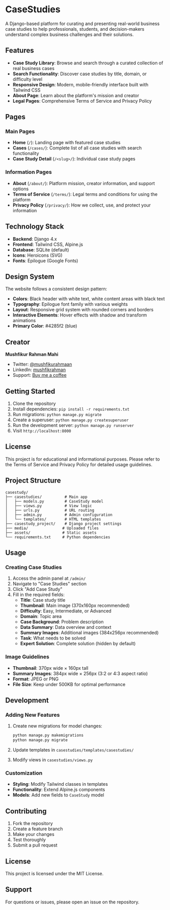 # CaseStudies

A Django-based platform for curating and presenting real-world business case studies to help professionals, students, and decision-makers understand complex business challenges and their solutions.

## Features

- **Case Study Library**: Browse and search through a curated collection of real business cases
- **Search Functionality**: Discover case studies by title, domain, or difficulty level
- **Responsive Design**: Modern, mobile-friendly interface built with Tailwind CSS
- **About Page**: Learn about the platform's mission and creator
- **Legal Pages**: Comprehensive Terms of Service and Privacy Policy

## Pages

### Main Pages
- **Home** (`/`): Landing page with featured case studies
- **Cases** (`/cases/`): Complete list of all case studies with search functionality
- **Case Study Detail** (`/<slug>/`): Individual case study pages

### Information Pages
- **About** (`/about/`): Platform mission, creator information, and support options
- **Terms of Service** (`/terms/`): Legal terms and conditions for using the platform
- **Privacy Policy** (`/privacy/`): How we collect, use, and protect your information

## Technology Stack

- **Backend**: Django 4.x
- **Frontend**: Tailwind CSS, Alpine.js
- **Database**: SQLite (default)
- **Icons**: Heroicons (SVG)
- **Fonts**: Epilogue (Google Fonts)

## Design System

The website follows a consistent design pattern:
- **Colors**: Black header with white text, white content areas with black text
- **Typography**: Epilogue font family with various weights
- **Layout**: Responsive grid system with rounded corners and borders
- **Interactive Elements**: Hover effects with shadow and transform animations
- **Primary Color**: #4285f2 (blue)

## Creator

**Mushfikur Rahman Mahi**
- Twitter: [@mushfikurahmaan](https://x.com/mushfikurahmaan)
- LinkedIn: [mushfikrahman](https://www.linkedin.com/in/mushfikrahman/)
- Support: [Buy me a coffee](https://ko-fi.com/mushfikurahmaan)

## Getting Started

1. Clone the repository
2. Install dependencies: `pip install -r requirements.txt`
3. Run migrations: `python manage.py migrate`
4. Create a superuser: `python manage.py createsuperuser`
5. Run the development server: `python manage.py runserver`
6. Visit `http://localhost:8000`

## License

This project is for educational and informational purposes. Please refer to the Terms of Service and Privacy Policy for detailed usage guidelines.

## Project Structure

```
casestudy/
├── casestudies/          # Main app
│   ├── models.py         # CaseStudy model
│   ├── views.py          # View logic
│   ├── urls.py           # URL routing
│   ├── admin.py          # Admin configuration
│   └── templates/        # HTML templates
├── casestudy_project/    # Django project settings
├── media/               # Uploaded files
├── assets/              # Static assets
└── requirements.txt     # Python dependencies
```

## Usage

### Creating Case Studies

1. Access the admin panel at `/admin/`
2. Navigate to "Case Studies" section
3. Click "Add Case Study"
4. Fill in the required fields:
   - **Title**: Case study title
   - **Thumbnail**: Main image (370x160px recommended)
   - **Difficulty**: Easy, Intermediate, or Advanced
   - **Domain**: Topic area
   - **Case Background**: Problem description
   - **Data Summary**: Data overview and context
   - **Summary Images**: Additional images (384x256px recommended)
   - **Task**: What needs to be solved
   - **Expert Solution**: Complete solution (hidden by default)

### Image Guidelines

- **Thumbnail**: 370px wide × 160px tall
- **Summary Images**: 384px wide × 256px (3:2 or 4:3 aspect ratio)
- **Format**: JPEG or PNG
- **File Size**: Keep under 500KB for optimal performance

## Development

### Adding New Features

1. Create new migrations for model changes:
   ```bash
   python manage.py makemigrations
   python manage.py migrate
   ```

2. Update templates in `casestudies/templates/casestudies/`

3. Modify views in `casestudies/views.py`

### Customization

- **Styling**: Modify Tailwind classes in templates
- **Functionality**: Extend Alpine.js components
- **Models**: Add new fields to `CaseStudy` model

## Contributing

1. Fork the repository
2. Create a feature branch
3. Make your changes
4. Test thoroughly
5. Submit a pull request

## License

This project is licensed under the MIT License.

## Support

For questions or issues, please open an issue on the repository. 